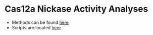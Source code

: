 # Cas12a Nickase Activity Analyses

* Methods can be found [here](final-methods.md)
* Scripts are located [here](scripts)
